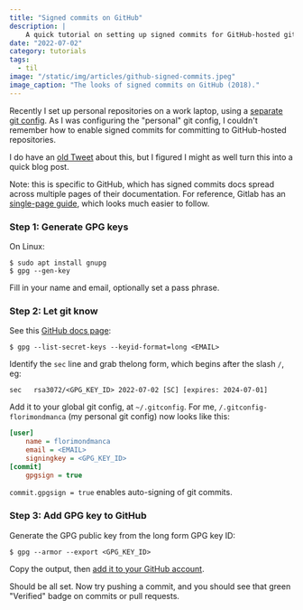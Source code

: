 ```yaml
---
title: "Signed commits on GitHub"
description: |
    A quick tutorial on setting up signed commits for GitHub-hosted git repositories.
date: "2022-07-02"
category: tutorials
tags:
  - til
image: "/static/img/articles/github-signed-commits.jpeg"
image_caption: "The looks of signed commits on GitHub (2018)."
---
```


Recently I set up personal repositories on a work laptop, using a [separate git config](https://www.freecodecamp.org/news/how-to-handle-multiple-git-configurations-in-one-machine/). As I was configuring the "personal" git config, I couldn't remember how to enable signed commits for committing to GitHub-hosted repositories.

I do have an [old Tweet](https://twitter.com/florimondmanca/status/1041419801346887681) about this, but I figured I might as well turn this into a quick blog post.

Note: this is specific to GitHub, which has signed commits docs spread across multiple pages of their documentation. For reference, Gitlab has an [single-page guide](https://docs.gitlab.com/ee/user/project/repository/gpg_signed_commits/), which looks much easier to follow.

### Step 1: Generate GPG keys

On Linux:

```console
$ sudo apt install gnupg
$ gpg --gen-key
```

Fill in your name and email, optionally set a pass phrase.

### Step 2: Let git know

See this [GitHub docs page](https://docs.github.com/en/authentication/managing-commit-signature-verification/telling-git-about-your-signing-key):

```console
$ gpg --list-secret-keys --keyid-format=long <EMAIL>
```

Identify the `sec` line and grab thelong form, which begins after the slash `/`, eg:

```console
sec   rsa3072/<GPG_KEY_ID> 2022-07-02 [SC] [expires: 2024-07-01]
```

Add it to your global git config, at `~/.gitconfig`. For me, `/.gitconfig-florimondmanca` (my personal git config) now looks like this:

```ini
[user]
	name = florimondmanca
	email = <EMAIL>
	signingkey = <GPG_KEY_ID>
[commit]
	gpgsign = true
```

`commit.gpgsign = true` enables auto-signing of git commits.

### Step 3: Add GPG key to GitHub

Generate the GPG public key from the long form GPG key ID:

```console
$ gpg --armor --export <GPG_KEY_ID>
```

Copy the output, then [add it to your GitHub account](https://docs.github.com/en/authentication/managing-commit-signature-verification/adding-a-new-gpg-key-to-your-github-account).

Should be all set. Now try pushing a commit, and you should see that green "Verified" badge on commits or pull requests.
